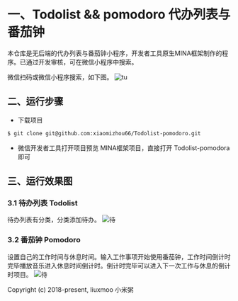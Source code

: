 # 一、Todolist &&  pomodoro 代办列表与番茄钟

本仓库是无后端的代办列表与番茄钟小程序，开发者工具原生MINA框架制作的程序。已通过开发审核，可在微信小程序中搜索。

微信扫码或微信小程序搜索，如下图。
![tu](http://pdehao3yf.bkt.clouddn.com/6564636.png)

## 二、运行步骤

- 下载项目

```BASH
$ git clone git@github.com:xiaomizhou66/Todolist-pomodoro.git
```

- 微信开发者工具打开项目预览
    MINA框架项目，直接打开 Todolist-pomodora 即可

## 三、运行效果图

### 3.1 待办列表 Todolist

待办列表有分类，分类添加待办。
![待](http://pdehao3yf.bkt.clouddn.com/098776yy.png)



### 3.2 番茄钟 Pomodoro

设置自己的工作时间与休息时间。输入工作事项开始使用番茄钟，工作时间倒计时完毕播放音乐进入休息时间倒计时。倒计时完毕可以进入下一次工作与休息的倒计时项目。
![待](http://pdehao3yf.bkt.clouddn.com/098776yy.png)


Copyright (c) 2018-present, liuxmoo 小米粥